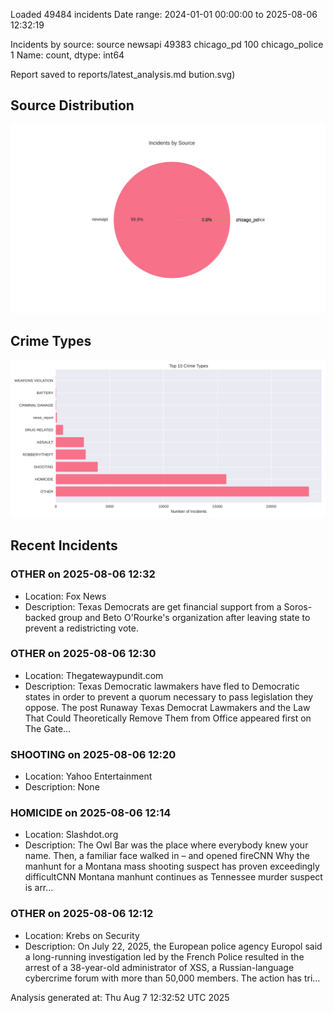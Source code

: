 
Loaded 49484 incidents
Date range: 2024-01-01 00:00:00 to 2025-08-06 12:32:19

Incidents by source:
source
newsapi           49383
chicago_pd          100
chicago_police        1
Name: count, dtype: int64

Report saved to reports/latest_analysis.md
bution.svg)

## Source Distribution
![Source Distribution](images/source_distribution.svg)

## Crime Types
![Crime Types](images/crime_types.svg)

## Recent Incidents

### OTHER on 2025-08-06 12:32
- Location: Fox News
- Description: Texas Democrats are get financial support from a Soros-backed group and Beto O'Rourke's organization after leaving state to prevent a redistricting vote.


### OTHER on 2025-08-06 12:30
- Location: Thegatewaypundit.com
- Description: Texas Democratic lawmakers have fled to Democratic states in order to prevent a quorum necessary to pass legislation they oppose.
The post Runaway Texas Democrat Lawmakers and the Law That Could Theoretically Remove Them from Office appeared first on The Gate…


### SHOOTING on 2025-08-06 12:20
- Location: Yahoo Entertainment
- Description: None


### HOMICIDE on 2025-08-06 12:14
- Location: Slashdot.org
- Description: The Owl Bar was the place where everybody knew your name. Then, a familiar face walked in – and opened fireCNN Why the manhunt for a Montana mass shooting suspect has proven exceedingly difficultCNN Montana manhunt continues as Tennessee murder suspect is arr…


### OTHER on 2025-08-06 12:12
- Location: Krebs on Security
- Description: On July 22, 2025, the European police agency Europol said a long-running investigation led by the French Police resulted in the arrest of a 38-year-old administrator of XSS, a Russian-language cybercrime forum with more than 50,000 members. The action has tri…

Analysis generated at: Thu Aug  7 12:32:52 UTC 2025
